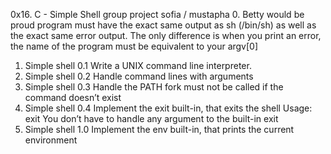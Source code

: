 0x16. C - Simple Shell
group project sofia / mustapha
0. Betty would be proud
program must have the exact same output as sh (/bin/sh) as well as the exact same error output.
The only difference is when you print an error, the name of the program must be equivalent to your argv[0]
1. Simple shell 0.1
Write a UNIX command line interpreter.
2. Simple shell 0.2
Handle command lines with arguments
3. Simple shell 0.3
Handle the PATH
fork must not be called if the command doesn’t exist
4. Simple shell 0.4
Implement the exit built-in, that exits the shell
Usage: exit
You don’t have to handle any argument to the built-in exit
5. Simple shell 1.0
Implement the env built-in, that prints the current environment
